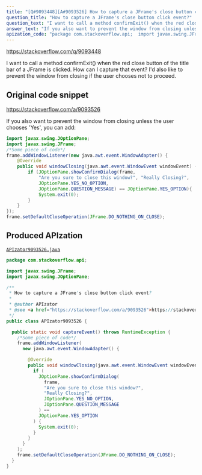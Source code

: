 ```yaml
---
title: "[Q#9093448][A#9093526] How to capture a JFrame's close button click event?"
question_title: "How to capture a JFrame's close button click event?"
question_text: "I want to call a method confirmExit() when the red close button of the title bar of a JFrame is clicked. How can I capture that event? I'd also like to prevent the window from closing if the user chooses not to proceed."
answer_text: "If you also want to prevent the window from closing unless the user chooses 'Yes', you can add:"
apization_code: "package com.stackoverflow.api;  import javax.swing.JFrame; import javax.swing.JOptionPane;  /**  * How to capture a JFrame's close button click event?  *  * @author APIzator  * @see <a href=\"https://stackoverflow.com/a/9093526\">https://stackoverflow.com/a/9093526</a>  */ public class APIzator9093526 {    public static void captureEvent() throws RuntimeException {     /*Some piece of code*/     frame.addWindowListener(       new java.awt.event.WindowAdapter() {          @Override         public void windowClosing(java.awt.event.WindowEvent windowEvent) {           if (             JOptionPane.showConfirmDialog(               frame,               \"Are you sure to close this window?\",               \"Really Closing?\",               JOptionPane.YES_NO_OPTION,               JOptionPane.QUESTION_MESSAGE             ) ==             JOptionPane.YES_OPTION           ) {             System.exit(0);           }         }       }     );     frame.setDefaultCloseOperation(JFrame.DO_NOTHING_ON_CLOSE);   } }"
---
```


https://stackoverflow.com/q/9093448

I want to call a method confirmExit() when the red close button of the title bar of a JFrame is clicked.
How can I capture that event?
I&#x27;d also like to prevent the window from closing if the user chooses not to proceed.



## Original code snippet

https://stackoverflow.com/a/9093526

If you also want to prevent the window from closing unless the user chooses &#x27;Yes&#x27;, you can add:

```java
import javax.swing.JOptionPane;
import javax.swing.JFrame;
/*Some piece of code*/
frame.addWindowListener(new java.awt.event.WindowAdapter() {
    @Override
    public void windowClosing(java.awt.event.WindowEvent windowEvent) {
        if (JOptionPane.showConfirmDialog(frame, 
            "Are you sure to close this window?", "Really Closing?", 
            JOptionPane.YES_NO_OPTION,
            JOptionPane.QUESTION_MESSAGE) == JOptionPane.YES_OPTION){
            System.exit(0);
        }
    }
});
frame.setDefaultCloseOperation(JFrame.DO_NOTHING_ON_CLOSE);
```

## Produced APIzation

[`APIzator9093526.java`](https://github.com/pasqualesalza/apization-temp-data/raw/master/apizations/java/APIzator9093526.java)

```java
package com.stackoverflow.api;

import javax.swing.JFrame;
import javax.swing.JOptionPane;

/**
 * How to capture a JFrame's close button click event?
 *
 * @author APIzator
 * @see <a href="https://stackoverflow.com/a/9093526">https://stackoverflow.com/a/9093526</a>
 */
public class APIzator9093526 {

  public static void captureEvent() throws RuntimeException {
    /*Some piece of code*/
    frame.addWindowListener(
      new java.awt.event.WindowAdapter() {

        @Override
        public void windowClosing(java.awt.event.WindowEvent windowEvent) {
          if (
            JOptionPane.showConfirmDialog(
              frame,
              "Are you sure to close this window?",
              "Really Closing?",
              JOptionPane.YES_NO_OPTION,
              JOptionPane.QUESTION_MESSAGE
            ) ==
            JOptionPane.YES_OPTION
          ) {
            System.exit(0);
          }
        }
      }
    );
    frame.setDefaultCloseOperation(JFrame.DO_NOTHING_ON_CLOSE);
  }
}

```